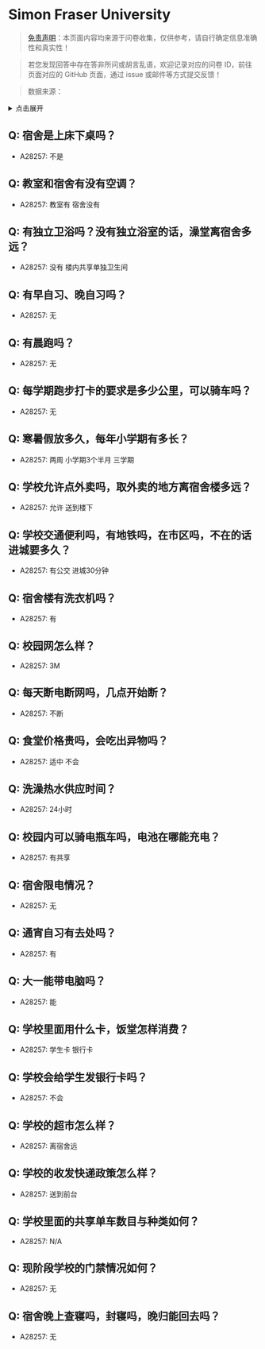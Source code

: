 # Simon Fraser University

> [免责声明](https://colleges.chat/#_3)：本页面内容均来源于问卷收集，仅供参考，请自行确定信息准确性和真实性！

> 若您发现回答中存在答非所问或胡言乱语，欢迎记录对应的问卷 ID，前往页面对应的 GitHub 页面，通过 issue 或邮件等方式提交反馈！

> 数据来源：

<details><summary>点击展开</summary>
<ul>
<li>A28257: 匿名 (2025 年 05 月)</li>
</ul>
</details>

## Q: 宿舍是上床下桌吗？

- A28257: 不是

## Q: 教室和宿舍有没有空调？

- A28257: 教室有 宿舍没有

## Q: 有独立卫浴吗？没有独立浴室的话，澡堂离宿舍多远？

- A28257: 没有 楼内共享单独卫生间

## Q: 有早自习、晚自习吗？

- A28257: 无

## Q: 有晨跑吗？

- A28257: 无

## Q: 每学期跑步打卡的要求是多少公里，可以骑车吗？

- A28257: 无

## Q: 寒暑假放多久，每年小学期有多长？

- A28257: 两周 小学期3个半月 三学期

## Q: 学校允许点外卖吗，取外卖的地方离宿舍楼多远？

- A28257: 允许 送到楼下

## Q: 学校交通便利吗，有地铁吗，在市区吗，不在的话进城要多久？

- A28257: 有公交 进城30分钟

## Q: 宿舍楼有洗衣机吗？

- A28257: 有

## Q: 校园网怎么样？

- A28257: 3M

## Q: 每天断电断网吗，几点开始断？

- A28257: 不断

## Q: 食堂价格贵吗，会吃出异物吗？

- A28257: 适中 不会

## Q: 洗澡热水供应时间？

- A28257: 24小时

## Q: 校园内可以骑电瓶车吗，电池在哪能充电？

- A28257: 有共享

## Q: 宿舍限电情况？

- A28257: 无

## Q: 通宵自习有去处吗？

- A28257: 有

## Q: 大一能带电脑吗？

- A28257: 能

## Q: 学校里面用什么卡，饭堂怎样消费？

- A28257: 学生卡 银行卡

## Q: 学校会给学生发银行卡吗？

- A28257: 不会

## Q: 学校的超市怎么样？

- A28257: 离宿舍远

## Q: 学校的收发快递政策怎么样？

- A28257: 送到前台

## Q: 学校里面的共享单车数目与种类如何？

- A28257: N/A

## Q: 现阶段学校的门禁情况如何？

- A28257: 无

## Q: 宿舍晚上查寝吗，封寝吗，晚归能回去吗？

- A28257: 无

